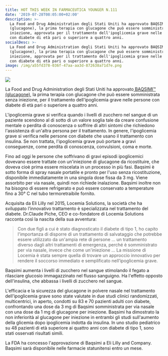 ```yaml
---
title: HOT THIS WEEK IN FARMACEUTICA YOUNGER N.111
date: '2019-07-28T08:05:00+02:00'
description: >-
  La Food and Drug Administration degli Stati Uniti ha approvato BAQSIMI™
  (glucagone), la prima terapia con glucagone che può essere somministrata senza
  iniezione, approvata per il trattamento dell'ipoglicemia grave nelle persone
  con diabete di età pari o superiore a quattro anni.
socialDesc: >-
  La Food and Drug Administration degli Stati Uniti ha approvato BAQSIMI™
  (glucagone), la prima terapia con glucagone che può essere somministrata senza
  iniezione, approvata per il trattamento dell'ipoglicemia grave nelle persone
  con diabete di età pari o superiore a quattro anni.
image: /img/a55fd378-036f-47aa-aa3d-872638a71d7e.png
---
```

![](/img/a55fd378-036f-47aa-aa3d-872638a71d7e.png)

La Food and Drug Administration degli Stati Uniti ha approvato[ BAQSIMI™ (glucagone)](https://www.fda.gov/news-events/press-announcements/fda-approves-first-treatment-severe-hypoglycemia-can-be-administered-without-injection), la prima terapia con glucagone che può essere somministrata senza iniezione, per il trattamento dell'ipoglicemia grave nelle persone con diabete di età pari o superiore a quattro anni.

L'ipoglicemia grave si verifica quando i livelli di zucchero nel sangue di un paziente scendono al di sotto di un valore soglia tale da creare confusione mentale o perdita di conoscenza o soffrire di altri sintomi che richiedono l'assistenza di un'altra persona per il trattamento. In genere, l'ipoglicemia grave si verifica nelle persone con diabete che usano il trattamento con insulina. Se non trattata, l'ipoglicemia grave può portare a gravi conseguenze, come perdita di conoscenza, convulsioni, coma e morte.

Fino ad oggi le persone che soffrivano di gravi episodi ipoglicemici dovevano essere trattate con un'iniezione di glucagone da ricostituire, che doveva cioè prima essere miscelata in un processo in più fasi. Baqsimi è sotto forma di spray nasale portatile e pronto per l'uso senza ricostituzione, disponibile immediatamente in una singola dose fissa da 3 mg. Viene assorbito per via nasale, quindi non richiede inalazione. Baqsimi inoltre non ha bisogno di essere refrigerato e può essere conservato a temperature fino a 30° C nel tubo termoretraibile fornito.

Acquisita da Eli Lilly nel 2015, Locemia Solutions, la società che ha sviluppato l’innovativo trattamento è specializzata nel trattamento del diabete. Dr.Claude Piche, CEO e co-fondatore di Locemia Solutions racconta così la nascita della sua avventura:

> Con due figli a cui è stato diagnosticato il diabete di tipo 1, ho capito l'importanza di disporre di un trattamento di salvataggio che potrebbe essere utilizzato da un'ampia rete di persone ... un trattamento diverso dagli altri trattamenti di emergenza, perché è somministrato per via nasale, invece che come un'iniezione ... La missione di Locemia è stata sempre quella di trovare un approccio innovativo per rendere il soccorso immediato e semplificato nell’ipoglicemia grave.

Baqsimi aumenta i livelli di zucchero nel sangue stimolando il fegato a rilasciare glucosio immagazzinato nel flusso sanguigno. Ha l'effetto opposto dell'insulina, che abbassa i livelli di zucchero nel sangue.

L'efficacia e la sicurezza del glucagone in polvere nasale nel trattamento dell'ipoglicemia grave sono state valutate in due studi clinici randomizzati, multicentrici, in aperto, condotti su 83 e 70 pazienti adulti con diabete, confrontando una dose da 3 mg di Baqsimi somministrata per via nasale con una dose da 1 mg di glucagone per iniezione. Baqsimi ha dimostrato la non inferiorità al glucagone per iniezione in entrambi gli studi sull'aumento della glicemia dopo ipoglicemia indotta da insulina. In uno studio pediatrico su 48 pazienti di età superiore ai quattro anni con diabete di tipo 1, sono stati osservati risultati simili.

La FDA ha concesso l'approvazione di Baqsimi a Eli Lilly and Company. Baqsimi sarà disponibile nelle farmacie statunitensi entro un mese.
